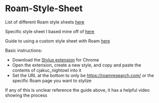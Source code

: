 # Roam-Style-Sheet

List of different Roam style sheets [here](https://github.com/theianjones/roam-research-themes)

Specific style sheet I based mine off of [here](https://github.com/theianjones/roam-research-themes/blob/master/night-owl-ish.css)

Guide to using a custom style sheet with Roam [here](https://maggieappleton.com/paintingroam)

Basic instructions:
- Download the [Stylus extension](https://chrome.google.com/webstore/detail/stylus/clngdbkpkpeebahjckkjfobafhncgmne?hl=en) for Chrome
- Open the extension, create a new style, and copy and paste the contents of cjakuc_nightowl into it
- Set the URL at the bottom to only be https://roamresearch.com/ or the specific Roam page you want to stylize

If any of this is unclear reference the guide above, it has a helpful video showing the process

